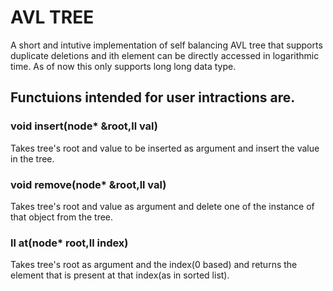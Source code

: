 # AVL TREE
A short and intutive implementation of self balancing AVL tree that supports duplicate deletions and ith element can be directly accessed in logarithmic time.
As of now this only supports long long data type.
## Functuions intended for user intractions are.
### void insert(node* &root,ll val)
Takes tree's root and value to be inserted as argument and insert the value in the tree.
### void remove(node* &root,ll val)
Takes tree's root and value as argument and delete one of the instance of that object from the tree.
### ll at(node* root,ll index)
Takes tree's root as argument and the index(0 based) and returns the element that is present at that index(as in sorted list).

